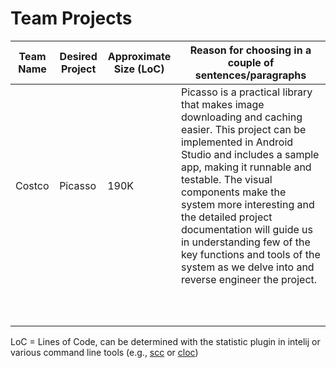 # Team Projects

| Team Name  | Desired Project | Approximate Size (LoC) | Reason for choosing in a couple of sentences/paragraphs |
|------------|-----------------|------------------------|---------------------------------------------------------|
|Costco            |Picasso                |190K                        |Picasso is a practical library that makes image downloading and caching easier. This project can be implemented in Android Studio and includes a sample app, making it runnable and testable. The visual components make the system more interesting and the detailed project documentation will guide us in understanding few of the key functions and tools of the system as we delve into and reverse engineer the project.                                                         |
|            |                 |                        |                                                         |
|            |                 |                        |                                                         |
|            |                 |                        |                                                         |
|            |                 |                        |                                                         |
|            |                 |                        |                                                         |
|            |                 |                        |                                                         |
|            |                 |                        |                                                         |
|            |                 |                        |                                                         |
|            |                 |                        |                                                         |
|            |                 |                        |                                                         |


LoC = Lines of Code, can be determined with the statistic plugin in intelij or various command line tools (e.g., [scc](https://github.com/boyter/scc) or [cloc](https://github.com/AlDanial/cloc))
